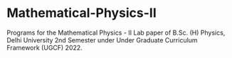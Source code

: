 # Mathematical-Physics-II

Programs for the Mathematical Physics - II Lab paper of B.Sc. (H) Physics, Delhi University 2nd Semester under Under Graduate Curriculum Framework (UGCF) 2022. 
